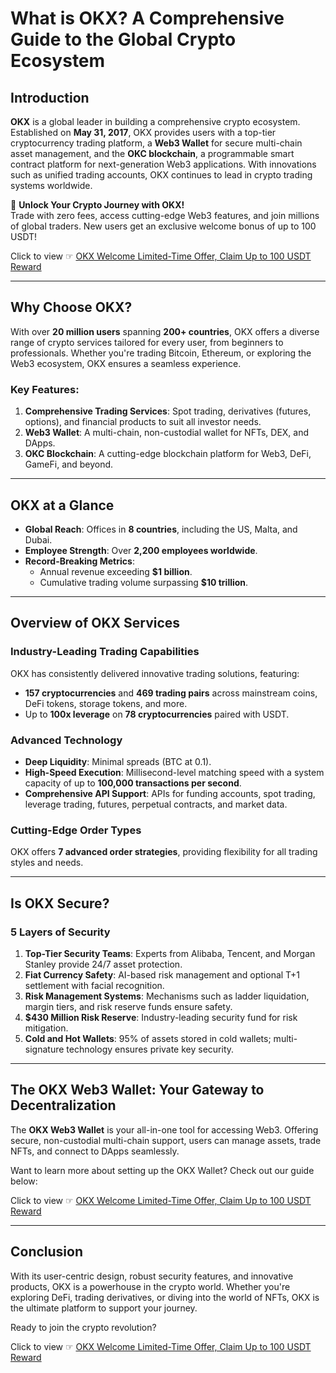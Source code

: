 # What is OKX? A Comprehensive Guide to the Global Crypto Ecosystem

## Introduction

**OKX** is a global leader in building a comprehensive crypto ecosystem. Established on **May 31, 2017**, OKX provides users with a top-tier cryptocurrency trading platform, a **Web3 Wallet** for secure multi-chain asset management, and the **OKC blockchain**, a programmable smart contract platform for next-generation Web3 applications. With innovations such as unified trading accounts, OKX continues to lead in crypto trading systems worldwide.

🚀 **Unlock Your Crypto Journey with OKX!**  
Trade with zero fees, access cutting-edge Web3 features, and join millions of global traders. New users get an exclusive welcome bonus of up to 100 USDT!  

Click to view ☞ [OKX Welcome Limited-Time Offer, Claim Up to 100 USDT Reward](https://bit.ly/OKXe)

---

## Why Choose OKX?

With over **20 million users** spanning **200+ countries**, OKX offers a diverse range of crypto services tailored for every user, from beginners to professionals. Whether you're trading Bitcoin, Ethereum, or exploring the Web3 ecosystem, OKX ensures a seamless experience.

### Key Features:

1. **Comprehensive Trading Services**: Spot trading, derivatives (futures, options), and financial products to suit all investor needs.
2. **Web3 Wallet**: A multi-chain, non-custodial wallet for NFTs, DEX, and DApps.
3. **OKC Blockchain**: A cutting-edge blockchain platform for Web3, DeFi, GameFi, and beyond.

---

## OKX at a Glance

- **Global Reach**: Offices in **8 countries**, including the US, Malta, and Dubai.
- **Employee Strength**: Over **2,200 employees worldwide**.
- **Record-Breaking Metrics**:
  - Annual revenue exceeding **$1 billion**.
  - Cumulative trading volume surpassing **$10 trillion**.

---

## Overview of OKX Services

### Industry-Leading Trading Capabilities

OKX has consistently delivered innovative trading solutions, featuring:

- **157 cryptocurrencies** and **469 trading pairs** across mainstream coins, DeFi tokens, storage tokens, and more.
- Up to **100x leverage** on **78 cryptocurrencies** paired with USDT.

### Advanced Technology

- **Deep Liquidity**: Minimal spreads (BTC at 0.1).
- **High-Speed Execution**: Millisecond-level matching speed with a system capacity of up to **100,000 transactions per second**.
- **Comprehensive API Support**: APIs for funding accounts, spot trading, leverage trading, futures, perpetual contracts, and market data.

### Cutting-Edge Order Types

OKX offers **7 advanced order strategies**, providing flexibility for all trading styles and needs.

---

## Is OKX Secure?

### 5 Layers of Security

1. **Top-Tier Security Teams**: Experts from Alibaba, Tencent, and Morgan Stanley provide 24/7 asset protection.
2. **Fiat Currency Safety**: AI-based risk management and optional T+1 settlement with facial recognition.
3. **Risk Management Systems**: Mechanisms such as ladder liquidation, margin tiers, and risk reserve funds ensure safety.
4. **$430 Million Risk Reserve**: Industry-leading security fund for risk mitigation.
5. **Cold and Hot Wallets**: 95% of assets stored in cold wallets; multi-signature technology ensures private key security.

---

## The OKX Web3 Wallet: Your Gateway to Decentralization

The **OKX Web3 Wallet** is your all-in-one tool for accessing Web3. Offering secure, non-custodial multi-chain support, users can manage assets, trade NFTs, and connect to DApps seamlessly.

Want to learn more about setting up the OKX Wallet? Check out our guide below:

Click to view ☞ [OKX Welcome Limited-Time Offer, Claim Up to 100 USDT Reward](https://bit.ly/OKXe)

---

## Conclusion

With its user-centric design, robust security features, and innovative products, OKX is a powerhouse in the crypto world. Whether you're exploring DeFi, trading derivatives, or diving into the world of NFTs, OKX is the ultimate platform to support your journey.

Ready to join the crypto revolution?  

Click to view ☞ [OKX Welcome Limited-Time Offer, Claim Up to 100 USDT Reward](https://bit.ly/OKXe)
